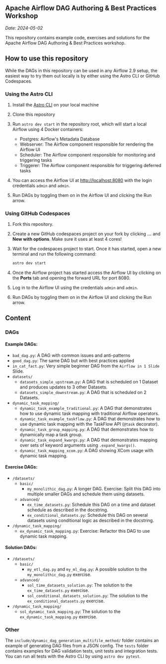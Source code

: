 ## Apache Airflow DAG Authoring & Best Practices Workshop

*Date: 2024-05-02*

This repository contains example code, exercises and solutions for the Apache Airflow DAG Authoring & Best Practices workshop.

## How to use this repository

While the DAGs in this repository can be used in any Airflow 2.9 setup, the easiest way to try them out locally is by either using the Astro CLI or GitHub Codespaces.

### Using the Astro CLI

1. Install the [Astro CLI](https://docs.astronomer.io/astro/cli/install-cli) on your local machine
2. Clone this repository
3. Run `astro dev start` in the repository root, which will start a local Airflow using 4 Docker containers:

    - Postgres: Airflow's Metadata Database
    - Webserver: The Airflow component responsible for rendering the Airflow UI
    - Scheduler: The Airflow component responsible for monitoring and triggering tasks
    - Triggerer: The Airflow component responsible for triggering deferred tasks

4. You can access the Airflow UI at [http://localhost:8080](http://localhost:8080) with the login credentials `admin` and `admin`.
5. Run DAGs by toggling them on in the Airflow UI and clicking the Run arrow.

### Using GitHub Codespaces

1. Fork this repository.
2. Create a new GitHub codespaces project on your fork by clicking **...** and **New with options**. Make sure it uses at least 4 cores!
3. Wait for the codespaces project to start. Once it has started, open a new terminal and run the following command:

    ```bash
    astro dev start
    ```

4. Once the Airflow project has started access the Airflow UI by clicking on the **Ports** tab and opening the forward URL for port 8080.
5. Log in to the Airflow UI using the credentials `admin` and `admin`.
6. Run DAGs by toggling them on in the Airflow UI and clicking the Run arrow.

## Content

### DAGs

#### Example DAGs:

- `bad_dag.py`: A DAG with common issues and anti-patterns
- `good_dag.py`: The same DAG but with best practices applied
- `in_cat_fact.py`: Very simple beginner DAG from the `Airflow in 1 Slide` Slide.
- `datasets/`
    - `datasets_simple_upstream.py`: A DAG that is scheduled on 1 Dataset and produces updates to 3 other Datasets.
    - `datasets_simple_downstream.py`: A DAG that is scheduled on 2 Datasets.
- `dynamic_task_mapping/`
    - `dynamic_task_example_traditional.py`: A DAG that demonstrates how to use dynamic task mapping with traditional Airflow operators.
    - `dynamic_task_example_taskflow.py`: A DAG that demonstrates how to use dynamic task mapping with the TaskFlow API (`@task` decorator).
    - `dynamic_task_group_mapping.py`: A DAG that demonstrates how to dynamically map a task group.
    - `dynamic_task_expand_kwargs.py`: A DAG that demonstrates mapping over sets of keyword arguments using `.expand_kwargs()`.
    - `dynamic_task_mapping_xcom.py`: A DAG showing XCom usage with dynamic task mapping.


#### Exercise DAGs:

- `/datasets/`
    - `basic/`
        - `my_monolithic_dag.py`: A longer DAG. Exercise: Split this DAG into multiple smaller DAGs and schedule them using datasets.
    - `advanced/`
        - `ex_time_datasets.py`: Schedule this DAG on a time and dataset schedule as described in the docstring.
        - `ex_conditional_datasets.py`: Schedule this DAG on several datasets using conditional logic as described in the docstring.
- `/dynamic_task_mapping/`
    - `ex_dynamic_task_mapping.py`: Exercise: Refactor this DAG to use dynamic task mapping.


#### Solution DAGs:

- `/datasets/`
    - `basic/`
        - `my_etl_dag.py` and `my_ml_dag.py`: A possible solution to the `my_monolithic_dag.py` exercise.
    - `advanced/`
        - `sol_time_datasets_solution.py`: The solution to the `ex_time_datasets.py` exercise.
        - `sol_conditional_datasets_solution.py`: The solution to the `ex_conditional_datasets.py` exercise.
- `/dynamic_task_mapping/`
    - `sol_dynamic_task_mapping.py`: The solution to the `ex_dynamic_task_mapping.py` exercise.


### Other

The `include/dynamic_dag_generation_multifile_method/` folder contains an example of generating DAG files from a JSON config.
The `tests` folder contains examples for DAG validation tests, unit tests and integration tests. You can run all tests with the Astro CLI by using `astro dev pytest`.